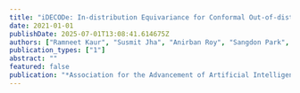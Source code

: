 ```yaml
---
title: "iDECODe: In-distribution Equivariance for Conformal Out-of-distribution Detection"
date: 2021-01-01
publishDate: 2025-07-01T13:08:41.614675Z
authors: ["Ramneet Kaur", "Susmit Jha", "Anirban Roy", "Sangdon Park", "Edgar Dobriban", "Oleg Sokolsky", "Insup Lee"]
publication_types: ["1"]
abstract: ""
featured: false
publication: "*Association for the Advancement of Artificial Intelligence (AAAI)*"
---
```



